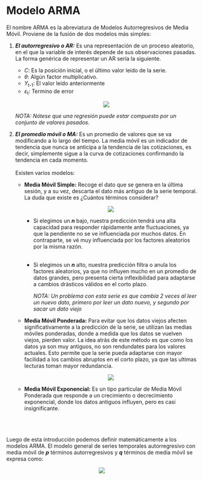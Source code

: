 # Modelo ARMA

El nombre ARMA es la abreviatura de Modelos Autorregresivos de Media Móvil. Proviene de la fusión de dos modelos más simples: 
  1) **_El autorregresivo o AR:_** Es una representación de un proceso aleatorio, en el que la variable de interés depende de sus observaciones pasadas. La forma genérica de representar un AR sería la siguiente.
     - _C_: Es la posición inicial, o el último valor leido de la serie. 
     - _θ_: Algún factor multiplicativo.
     - _Y_<sub>t-1</sub>: El valor leído anteriormente
     - _ε_<sub>t</sub>: Termino de error 
      <p align="center">
          <img src=https://economipedia.com/wp-content/uploads/Modelo-AR-1-formula.png />
      </p>
      
     _NOTA: Nótese que una regresión puede estar compuesto por un conjunto de valores pasados._


  2) **_El promedio móvil o MA:_** Es un promedio de valores que se va modificando a lo largo del tiempo. La media móvil es un indicador de tendencia que nunca se anticipa a la tendencia de las cotizaciones, es decir, simplemente sigue a la curva de cotizaciones confirmando la tendencia en cada momento.
  <br><br>Existen varios modelos:
      - **Media Móvil Simple:** Recoge el dato que se genera en la última sesión, y a su vez, descarta el dato más antiguo de la serie temporal. La duda que existe es ¿Cuántos términos considerar? <br>
      
        <p align="center">
          <img src=https://user-images.githubusercontent.com/63267942/149024008-9cab5989-be52-4655-a84f-e013cec55b21.png />
        </p>

        - Si elegimos un **_n_** bajo, nuestra predicción tendrá una alta capacidad para responder rápidamente ante fluctuaciones, ya que la pendiente no se ve influenciada por muchos datos. En contraparte, se vé muy influenciada por los factores aleatorios por la misma razón.<br><br>
        - Si elegimos un **_n_** alto, nuestra predicción filtra o anula los factores aleatorios, ya que no influyen mucho en un promedio de datos grandes, pero presenta cierta inflexibilidad para adaptarse a cambios drásticos válidos en el corto plazo.<br>
        
          _NOTA: Un problema con esta serie es que cambia 2 veces al leer un nuevo dato, primero por leer un dato nuevo, y segundo por sacar un dato viejo_ 

      - **Media Móvil Ponderada:** Para evitar que los datos viejos afecten significativamente a la predicción de la serie, se utilizan las medias móviles ponderadas, donde a medida que los datos se vuelven viejos, pierden valor. La idea atrás de este método es que como los datos ya son muy antiguos, no son rendundates para los valores actuales. Esto permite que la serie pueda adaptarse con mayor facilidad a los cambios abruptos en el corto plazo, ya que las ultimas lecturas toman mayor redundancia.
         <p align="center">
            <img src=https://user-images.githubusercontent.com/63267942/149025788-1fd63a1a-df6e-49c6-9dc0-0a4b12e575e2.png />
          </p>
      

      - **Media Móvil Exponencial:** Es un tipo particular de Media Móvil Ponderada que responde a un crecimiento o decrecimiento exponencial, donde los datos antiguos influyen, pero es casi insignificante.
     
<br>     
<br>     
<br>    
Luego de esta introducción podemos definir matemáticamente a los modelos ARMA. El modelo general de series temporales autorregresivo con media móvil de <i><b>p</b></i> términos autorregresivos y <i><b>q</b></i> términos de media móvil se expresa como:
<p align="center">
  <img src=https://economipedia.com/wp-content/uploads/Modelo-ARMA.jpg />
</p>

